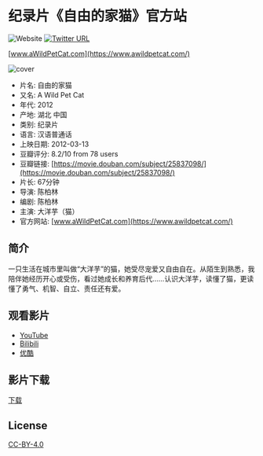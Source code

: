 # 纪录片《自由的家猫》官方站
![Website](https://img.shields.io/website?url=https%3A%2F%2Fwww.awildpetcat.com%2F)
[![Twitter URL](https://img.shields.io/twitter/url/https/BerlinChanCom?style=social)](https://twitter.com/BerlinChanCom)

[www.aWildPetCat.com](https://www.awildpetcat.com/)

![cover](https://awildpetcat.com/page/gallery/content/images/large/DSC_1286.jpg)

- 片名: 自由的家猫
- 又名: A Wild Pet Cat
- 年代: 2012
- 产地: 湖北 中国
- 类别: 纪录片
- 语言: 汉语普通话
- 上映日期: 2012-03-13
- 豆瓣评分: 8.2/10 from 78 users
- 豆瓣链接: [https://movie.douban.com/subject/25837098/](https://movie.douban.com/subject/25837098/)
- 片长: 67分钟
- 导演: 陈柏林
- 编剧: 陈柏林
- 主演: 大洋芋（猫）
- 官方网站: [www.aWildPetCat.com](https://www.awildpetcat.com/)

## 简介
一只生活在城市里叫做“大洋芋”的猫，她受尽宠爱又自由自在。从陌生到熟悉，我陪伴她经历开心或受伤，看过她成长和养育后代……认识大洋芋，读懂了猫，更读懂了勇气、机智、自立、责任还有爱。

## 观看影片
- [YouTube](https://youtu.be/uLRQK7497B0)
- [Bilibili](https://www.bilibili.com/video/av5095099/)
- [优酷](https://list.youku.com/show/id_z920be24abf6a11e196ac.html)

## 影片下载
[下载](https://awildpetcat.com/page/download.html)

## License

[CC-BY-4.0](https://choosealicense.com/licenses/cc-by-sa-4.0/)
